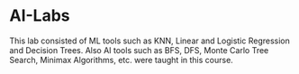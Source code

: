 # AI-Labs
This lab consisted of ML tools such as KNN, Linear and Logistic Regression and Decision Trees. 
Also AI tools such as BFS, DFS, Monte Carlo Tree Search, Minimax Algorithms, etc. were taught in this course.
